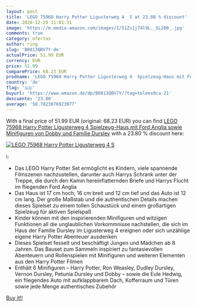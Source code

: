 ```yaml
---
layout: post
title: 'LEGO 75968 Harry Potter Ligusterweg 4  S at 23.80 % discount'
date: 2020-12-29 11:01:31
image: 'https://m.media-amazon.com/images/I/51Zs1j74l9L._SL200_.jpg'
comments: true
category: ofertas
author: ring
slug: 'B0813QBV7Y-de'
actualPrice: 51.99 EUR
currency: EUR
price: 51.99
comparePrice: 68.23 EUR
prodname: 'LEGO 75968 Harry Potter Ligusterweg 4  Spielzeug-Haus mit Ford Anglia sowie Minifiguren von Dobby und Familie Dursley'
country: 'de'
flag: '🇩🇪'
buyurl: 'https://www.amazon.de/dp/B0813QBV7Y/?tag=tolees0ca-21'
descuento: '23.80'
average: '50.7823076923077'
---
```


With a final price of 51.99 EUR (original: 68.23 EUR) you can find [LEGO 75968 Harry Potter Ligusterweg 4  Spielzeug-Haus mit Ford Anglia sowie Minifiguren von Dobby und Familie Dursley](https://www.amazon.de/dp/B0813QBV7Y/?tag=tolees0ca-21) with a  23.80 % discount here:

[![LEGO 75968 Harry Potter Ligusterweg 4  S](https://m.media-amazon.com/images/I/51Zs1j74l9L._SL200_.jpg)](https://www.amazon.de/dp/B0813QBV7Y/?tag=tolees0ca-21)

ℹ️:

- Das LEGO Harry Potter Set ermöglicht es Kindern, viele spannende Filmszenen nachzustellen, darunter auch Harrys Schrank unter der Treppe, die durch den Kamin hereinflatternden Briefe und Harrys Flucht im fliegenden Ford Anglia
- Das Haus ist 17 cm hoch, 16 cm breit und 12 cm tief und das Auto ist 12 cm lang. Der große Maßstab und die authentischen Details machen dieses Spielset zu einem tollen Schaustück und einem großartigen Spielzeug für aktiven Spielspaß
- Kinder können mit den inspirierenden Minifiguren und witzigen Funktionen all die unglaublichen Vorkommnisse nachstellen, die sich im Haus der Familie Dursley im Ligusterweg 4 ereignen oder sich unzählige eigene Harry Potter Abenteuer ausdenken
- Dieses Spielset fesselt und beschäftigt Jungen und Mädchen ab 8 Jahren. Das Bauset zum Sammeln inspiriert zu fantasievollen Abenteuern und Rollenspielen mit Minifiguren und weiteren Elementen aus den Harry Potter Filmen
- Enthält 6 Minifiguren – Harry Potter, Ron Weasley, Dudley Dursley, Vernon Dursley, Petunia Dursley und Dobby – sowie die Eule Hedwig, ein fliegendes Auto mit aufklappbarem Dach, Kofferraum und Türen sowie jede Menge authentisches Zubehör

[Buy it!!](https://www.amazon.de/dp/B0813QBV7Y/?tag=tolees0ca-21)
